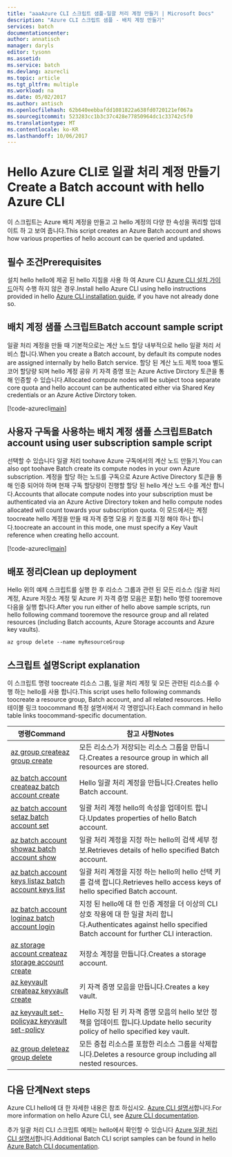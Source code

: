 ```yaml
---
title: "aaaAzure CLI 스크립트 샘플-일괄 처리 계정 만들기 | Microsoft Docs"
description: "Azure CLI 스크립트 샘플 - 배치 계정 만들기"
services: batch
documentationcenter: 
author: annatisch
manager: daryls
editor: tysonn
ms.assetid: 
ms.service: batch
ms.devlang: azurecli
ms.topic: article
ms.tgt_pltfrm: multiple
ms.workload: na
ms.date: 05/02/2017
ms.author: antisch
ms.openlocfilehash: 62b640eebbafdd1081822a638fd0720121ef067a
ms.sourcegitcommit: 523283cc1b3c37c428e77850964dc1c33742c5f0
ms.translationtype: MT
ms.contentlocale: ko-KR
ms.lasthandoff: 10/06/2017
---
```

# <a name="create-a-batch-account-with-hello-azure-cli"></a><span data-ttu-id="d2e5f-103">Hello Azure CLI로 일괄 처리 계정 만들기</span><span class="sxs-lookup"><span data-stu-id="d2e5f-103">Create a Batch account with hello Azure CLI</span></span>

<span data-ttu-id="d2e5f-104">이 스크립트는 Azure 배치 계정을 만들고 고 hello 계정의 다양 한 속성을 쿼리할 업데이트 하 고 보여 줍니다.</span><span class="sxs-lookup"><span data-stu-id="d2e5f-104">This script creates an Azure Batch account and shows how various properties of hello account can be queried and updated.</span></span>

## <a name="prerequisites"></a><span data-ttu-id="d2e5f-105">필수 조건</span><span class="sxs-lookup"><span data-stu-id="d2e5f-105">Prerequisites</span></span>

<span data-ttu-id="d2e5f-106">설치 hello hello에 제공 된 hello 지침을 사용 하 여 Azure CLI [Azure CLI 설치 가이드](https://docs.microsoft.com/cli/azure/install-azure-cli)아직 수행 하지 않은 경우.</span><span class="sxs-lookup"><span data-stu-id="d2e5f-106">Install hello Azure CLI using hello instructions provided in hello [Azure CLI installation guide](https://docs.microsoft.com/cli/azure/install-azure-cli), if you have not already done so.</span></span>

## <a name="batch-account-sample-script"></a><span data-ttu-id="d2e5f-107">배치 계정 샘플 스크립트</span><span class="sxs-lookup"><span data-stu-id="d2e5f-107">Batch account sample script</span></span>

<span data-ttu-id="d2e5f-108">일괄 처리 계정을 만들 때 기본적으로는 계산 노드 할당 내부적으로 hello 일괄 처리 서비스 합니다.</span><span class="sxs-lookup"><span data-stu-id="d2e5f-108">When you create a Batch account, by default its compute nodes are assigned internally by hello Batch service.</span></span> <span data-ttu-id="d2e5f-109">할당 된 계산 노드 제목 tooa 별도 코어 할당량 되며 hello 계정 공유 키 자격 증명 또는 Azure Active Dirctory 토큰을 통해 인증할 수 있습니다.</span><span class="sxs-lookup"><span data-stu-id="d2e5f-109">Allocated compute nodes will be subject tooa separate core quota and hello account can be authenticated either via Shared Key credentials or an Azure Active Dirctory token.</span></span>

[!code-azurecli[main](../../../cli_scripts/batch/create-account/create-account.sh "Create Account")]

## <a name="batch-account-using-user-subscription-sample-script"></a><span data-ttu-id="d2e5f-110">사용자 구독을 사용하는 배치 계정 샘플 스크립트</span><span class="sxs-lookup"><span data-stu-id="d2e5f-110">Batch account using user subscription sample script</span></span>

<span data-ttu-id="d2e5f-111">선택할 수 있습니다 일괄 처리 toohave Azure 구독에서의 계산 노드 만들기.</span><span class="sxs-lookup"><span data-stu-id="d2e5f-111">You can also opt toohave Batch create its compute nodes in your own Azure subscription.</span></span>
<span data-ttu-id="d2e5f-112">계정을 할당 하는 노드를 구독으로 Azure Active Directory 토큰을 통해 인증 되어야 하며 현재 구독 할당량이 진행할 할당 된 hello 계산 노드 수를 계산 합니다.</span><span class="sxs-lookup"><span data-stu-id="d2e5f-112">Accounts that allocate compute nodes into your subscription must be authenticated via an Azure Active Directory token and hello compute nodes allocated will count towards your subscription quota.</span></span> <span data-ttu-id="d2e5f-113">이 모드에서는 계정 toocreate hello 계정을 만들 때 자격 증명 모음 키 참조를 지정 해야 하나 합니다.</span><span class="sxs-lookup"><span data-stu-id="d2e5f-113">toocreate an account in this mode, one must specify a Key Vault reference when creating hello account.</span></span>

[!code-azurecli[main](../../../cli_scripts/batch/create-account/create-account-user-subscription.sh  "Create Account using User Subscription")]

## <a name="clean-up-deployment"></a><span data-ttu-id="d2e5f-114">배포 정리</span><span class="sxs-lookup"><span data-stu-id="d2e5f-114">Clean up deployment</span></span>

<span data-ttu-id="d2e5f-115">Hello 위의 예제 스크립트를 실행 한 후 리소스 그룹과 관련 된 모든 리소스 (일괄 처리 계정, Azure 저장소 계정 및 Azure 키 자격 증명 모음은 포함) hello 명령 tooremove 다음을 실행 합니다.</span><span class="sxs-lookup"><span data-stu-id="d2e5f-115">After you run either of hello above sample scripts, run hello following command tooremove the resource group and all related resources (including Batch accounts, Azure Storage accounts and Azure key vaults).</span></span>

```azurecli
az group delete --name myResourceGroup
```

## <a name="script-explanation"></a><span data-ttu-id="d2e5f-116">스크립트 설명</span><span class="sxs-lookup"><span data-stu-id="d2e5f-116">Script explanation</span></span>

<span data-ttu-id="d2e5f-117">이 스크립트 명령 toocreate 리소스 그룹, 일괄 처리 계정 및 모든 관련된 리소스를 수행 하는 hello를 사용 합니다.</span><span class="sxs-lookup"><span data-stu-id="d2e5f-117">This script uses hello following commands toocreate a resource group, Batch account, and all related resources.</span></span> <span data-ttu-id="d2e5f-118">Hello 테이블 링크 toocommand 특정 설명서에서 각 명령입니다.</span><span class="sxs-lookup"><span data-stu-id="d2e5f-118">Each command in hello table links toocommand-specific documentation.</span></span>

| <span data-ttu-id="d2e5f-119">명령</span><span class="sxs-lookup"><span data-stu-id="d2e5f-119">Command</span></span> | <span data-ttu-id="d2e5f-120">참고 사항</span><span class="sxs-lookup"><span data-stu-id="d2e5f-120">Notes</span></span> |
|---|---|
| [<span data-ttu-id="d2e5f-121">az group create</span><span class="sxs-lookup"><span data-stu-id="d2e5f-121">az group create</span></span>](https://docs.microsoft.com/cli/azure/group#create) | <span data-ttu-id="d2e5f-122">모든 리소스가 저장되는 리소스 그룹을 만듭니다.</span><span class="sxs-lookup"><span data-stu-id="d2e5f-122">Creates a resource group in which all resources are stored.</span></span> |
| [<span data-ttu-id="d2e5f-123">az batch account create</span><span class="sxs-lookup"><span data-stu-id="d2e5f-123">az batch account create</span></span>](https://docs.microsoft.com/cli/azure/batch/account#create) | <span data-ttu-id="d2e5f-124">Hello 일괄 처리 계정을 만듭니다.</span><span class="sxs-lookup"><span data-stu-id="d2e5f-124">Creates hello Batch account.</span></span>  |
| [<span data-ttu-id="d2e5f-125">az batch account set</span><span class="sxs-lookup"><span data-stu-id="d2e5f-125">az batch account set</span></span>](https://docs.microsoft.com/cli/azure/batch/account#set) | <span data-ttu-id="d2e5f-126">일괄 처리 계정 hello의 속성을 업데이트 합니다.</span><span class="sxs-lookup"><span data-stu-id="d2e5f-126">Updates properties of hello Batch account.</span></span>  |
| [<span data-ttu-id="d2e5f-127">az batch account show</span><span class="sxs-lookup"><span data-stu-id="d2e5f-127">az batch account show</span></span>](https://docs.microsoft.com/cli/azure/batch/account#show) | <span data-ttu-id="d2e5f-128">일괄 처리 계정을 지정 하는 hello의 검색 세부 정보.</span><span class="sxs-lookup"><span data-stu-id="d2e5f-128">Retrieves details of hello specified Batch account.</span></span>  |
| [<span data-ttu-id="d2e5f-129">az batch account keys list</span><span class="sxs-lookup"><span data-stu-id="d2e5f-129">az batch account keys list</span></span>](https://docs.microsoft.com/cli/azure/batch/account/keys#list) | <span data-ttu-id="d2e5f-130">일괄 처리 계정을 지정 하는 hello의 hello 선택 키를 검색 합니다.</span><span class="sxs-lookup"><span data-stu-id="d2e5f-130">Retrieves hello access keys of hello specified Batch account.</span></span>  |
| [<span data-ttu-id="d2e5f-131">az batch account login</span><span class="sxs-lookup"><span data-stu-id="d2e5f-131">az batch account login</span></span>](https://docs.microsoft.com/cli/azure/batch/account#login) | <span data-ttu-id="d2e5f-132">지정 된 hello에 대 한 인증 계정을 더 이상의 CLI 상호 작용에 대 한 일괄 처리 합니다.</span><span class="sxs-lookup"><span data-stu-id="d2e5f-132">Authenticates against hello specified Batch account for further CLI interaction.</span></span>  |
| [<span data-ttu-id="d2e5f-133">az storage account create</span><span class="sxs-lookup"><span data-stu-id="d2e5f-133">az storage account create</span></span>](https://docs.microsoft.com/cli/azure/storage/account#create) | <span data-ttu-id="d2e5f-134">저장소 계정을 만듭니다.</span><span class="sxs-lookup"><span data-stu-id="d2e5f-134">Creates a storage account.</span></span> |
| [<span data-ttu-id="d2e5f-135">az keyvault create</span><span class="sxs-lookup"><span data-stu-id="d2e5f-135">az keyvault create</span></span>](https://docs.microsoft.com/cli/azure/keyvault#create) | <span data-ttu-id="d2e5f-136">키 자격 증명 모음을 만듭니다.</span><span class="sxs-lookup"><span data-stu-id="d2e5f-136">Creates a key vault.</span></span> |
| [<span data-ttu-id="d2e5f-137">az keyvault set-policy</span><span class="sxs-lookup"><span data-stu-id="d2e5f-137">az keyvault set-policy</span></span>](https://docs.microsoft.com/cli/azure/keyvault#set-policy) | <span data-ttu-id="d2e5f-138">Hello 지정 된 키 자격 증명 모음의 hello 보안 정책을 업데이트 합니다.</span><span class="sxs-lookup"><span data-stu-id="d2e5f-138">Update hello security policy of hello specified key vault.</span></span> |
| [<span data-ttu-id="d2e5f-139">az group delete</span><span class="sxs-lookup"><span data-stu-id="d2e5f-139">az group delete</span></span>](https://docs.microsoft.com/cli/azure/group#delete) | <span data-ttu-id="d2e5f-140">모든 중첩 리소스를 포함한 리소스 그룹을 삭제합니다.</span><span class="sxs-lookup"><span data-stu-id="d2e5f-140">Deletes a resource group including all nested resources.</span></span> |

## <a name="next-steps"></a><span data-ttu-id="d2e5f-141">다음 단계</span><span class="sxs-lookup"><span data-stu-id="d2e5f-141">Next steps</span></span>

<span data-ttu-id="d2e5f-142">Azure CLI hello에 대 한 자세한 내용은 참조 하십시오. [Azure CLI 설명서](https://docs.microsoft.com/cli/azure/overview)합니다.</span><span class="sxs-lookup"><span data-stu-id="d2e5f-142">For more information on hello Azure CLI, see [Azure CLI documentation](https://docs.microsoft.com/cli/azure/overview).</span></span>

<span data-ttu-id="d2e5f-143">추가 일괄 처리 CLI 스크립트 예제는 hello에서 확인할 수 있습니다 [Azure 일괄 처리 CLI 설명서](../batch-cli-samples.md)합니다.</span><span class="sxs-lookup"><span data-stu-id="d2e5f-143">Additional Batch CLI script samples can be found in hello [Azure Batch CLI documentation](../batch-cli-samples.md).</span></span>
